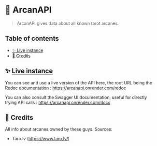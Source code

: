 # 🔮 ArcanAPI


> ArcanAPI gives data about all known tarot arcanes.

## Table of contents
* [✨ Live instance](#-live-instance)
* [🙏 Credits](#-credits)


## ✨ [Live instance](https://arcanapi.onrender.com/redoc)

You can see and use a live version of the API here, the root URL being the Redoc documentation : https://arcanapi.onrender.com/redoc

You can also consult the Swagger UI documentation, useful for directly trying API calls : https://arcanapi.onrender.com/docs

## 🙏 Credits

All info about arcanes owned by these guys. Sources:
- Taro.lv (https://www.taro.lv/)
